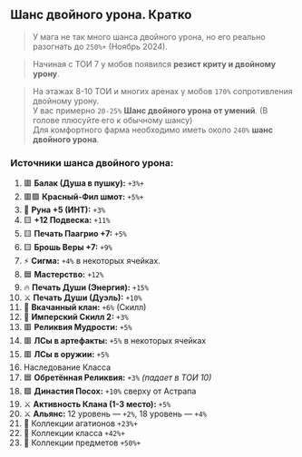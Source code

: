 ## Шанс двойного урона. Кратко

> У мага не так много шанса двойного урона, но его реально разогнать до `250%+` (Ноябрь 2024).

> Начиная с ТОИ 7 у мобов появился **резист криту и двойному урону**.  

> На этажах 8-10 ТОИ и многих аренах у мобов `170%` сопротивления двойному урону.  
> У вас примерно `20-25%` **Шанс двойного урона от умений**. (В голове плюсуйте его к обычному шансу)  
> Для комфортного фарма необходимо иметь около `240%` **шанс двойного урона**. 

### Источники шанса двойного урона:
1. 🟥 **Балак (Душа в пушку):** `+3%+`  
2. 🟥🟪 **Красный-Фил шмот:** `+5%+`  
3. 📖 **Руна +5 (ИНТ):** `+3%`  
4. 🟨 **+12 Подвеска:** `+11%`  
5. 🟨 **Печать Паагрио +7:** `+5%`  
6. 🟨 **Брошь Веры +7:** `+9%`  
7. ⚡ **Сигма:** `+4%` в некоторых ячейках.
8. 🟦 **Мастерство:** `+12%`  
9. 🔥 **Печать Души (Энергия):** `+15%`  
10. ⚔️ **Печать Души (Дуэль):** `+10%`  
11. 🏰 **Вкачанный клан:** `+6%` (Скилл)  
12. 🌟 **Имперский Скилл 2:** `+3%`  
13. 🟥 **Реликвия Мудрости:** `+5%`  
14. 🟥 **ЛСы в артефакты:** `+5%` в некоторых ячейках 
15. 🟥 **ЛСы в оружии:** `+5%`  
16. Наследование Класса 
17. 🟦 **Обретённая Реликвия:** `+3%` _(падает в ТОИ 10)_  
18. 🟪 **Династия Посох:** `+10%` сверху от Астрапа  
19. ⚔️ **Активность Клана (1-3 место):** `+5%`  
20. ⚔️ **Альянс:** 12 уровень — `+2%`, 18 уровень — `+4%`
21. 📖 Коллекции агатионов `+23%+`
22. 📖 Коллекции класса `+42%+` 
23. 📖 Коллекции предметов `+50%+`
